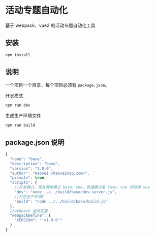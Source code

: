 # 活动专题自动化
基于 webpack、vue2 的活动专题自动化工具

## 安装

```bash
npm install
```

## 说明

一个项目一个目录，每个项目必须有 `package.json`。

开发模式
```bash
npm run dev
```
生成生产环境文件
```bash
npm run build
```

## package.json 说明

```javascript
{
  "name": "base",
  "description": "base",
  "version": "1.0.0",
  "author": "Haovei <haovei@qq.com>",
  "private": true,
  "scripts": {
    //开发模式，现有两种模式 base、vue，普通模式用 base，vue 项目用 vue
    "dev": "node ../../build/base/dev-server.js",
    //打包生产环境Ï
    "build": "node ../../build/base/build.js"
  },
  //webpack 全局变量
  "webpackDefine": {
    "VERSION": "'v1.0.0'"
  }
}
```